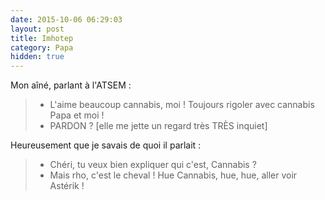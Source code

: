 ```yaml
---
date: 2015-10-06 06:29:03
layout: post
title: Imhotep
category: Papa
hidden: true
---
```


Mon aîné, parlant à l'ATSEM :

> - L'aime beaucoup cannabis, moi ! Toujours rigoler avec cannabis Papa et moi !
> - PARDON ? [elle me jette un regard très TRÈS inquiet]

Heureusement que je savais de quoi il parlait :

> - Chéri, tu veux bien expliquer qui c'est, Cannabis ?
> - Mais rho, c'est le cheval ! Hue Cannabis, hue, hue, aller voir Astérik !

